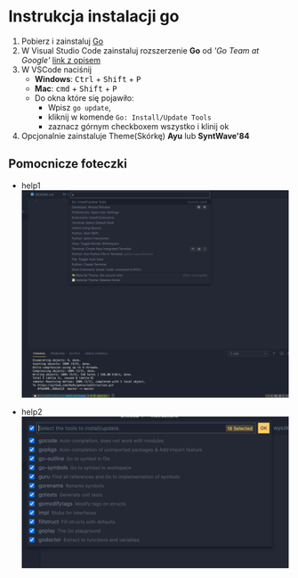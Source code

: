 # Instrukcja instalacji go

1. Pobierz i zainstaluj [Go](https://golang.org/dl/)
2. W Visual Studio Code zainstaluj rozszerzenie **Go** od *'Go Team at Google'* [link z opisem](https://code.visualstudio.com/docs/languages/go)
3. W VSCode naciśnij
    * **Windows**: <kbd>Ctrl</kbd> + <kbd>Shift</kbd> + <kbd>P</kbd>
    * **Mac**: <kbd>cmd</kbd> + <kbd>Shift</kbd> + <kbd>P</kbd>
    * Do okna które się pojawiło:
        * Wpisz `go update`, 
        * kliknij w komende `Go: Install/Update Tools` 
        * zaznacz górnym checkboxem wszystko i klinij ok
4. Opcjonalnie zainstaluje Theme(Skórkę) **Ayu** lub **SyntWave'84**


## Pomocnicze foteczki

* help1
![help1](https://github.com/Ko4s/goCourseIntruction/blob/master/images/wyszkiwanie.png)

* help2
![help2](https://github.com/Ko4s/goCourseIntruction/blob/master/images/checkboxy.png)